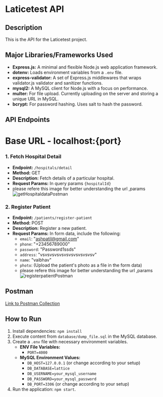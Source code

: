 # Laticetest API

## Description
This is the API for the Laticetest project.

## Major Libraries/Frameworks Used
- **Express.js:** A minimal and flexible Node.js web application framework.
- **dotenv:** Loads environment variables from a `.env` file.
- **express-validator:** A set of Express.js middlewares that wraps validator.js validator and sanitizer functions.
- **mysql2:** A MySQL client for Node.js with a focus on performance.
- **multer:** For file upload. Currently uploading on the server and storing a unique URL in MySQL.
- **bcrypt:** For password hashing. Uses salt to hash the password.

## API Endpoints
# Base URL - localhost:{port}

### 1. Fetch Hospital Detail
- **Endpoint:** `/hospitals/detail`
- **Method:** GET
- **Description:** Fetch details of a particular hospital.
- **Request Params:** In query params `{hospitalId}`
- please refere this image for better understanding the url ,params
![getHospitaldataPostman](https://github.com/ashishpatil3101/lattice-company-test-node.js/assets/43375060/85f90b10-ea9b-4446-a7c3-52198f9f183e)




### 2. Register Patient
- **Endpoint:** `/patients/register-patient`
- **Method:** POST
- **Description:** Register a new patient.
- **Request Params:** In form data, include the following:
  - `email`: "ashpatil@gmail.com"
  - `phone`: "+23456789000"
  - `password`: "Password1ssds"
  - `address`: "vsvsvsvsvsvsvsvsvsvsvsv"
  - `name`: "vaibhav"
  - `photo`: (Upload the patient's photo as a file in the form data)
  - please refere this image for better understanding the url ,params
![registerpatientPostman](https://github.com/ashishpatil3101/lattice-company-test-node.js/assets/43375060/10e0ad0c-107f-4233-bc88-43eb03eb2a90)


## Postman
[Link to Postman Collection](https://api.postman.com/collections/26007384-8e69e2be-a9f2-405d-84d9-3eff126ab302?access_key=PMAT-01HMC4QKNYB1BA16HB0XE15S3J)

## How to Run
1. Install dependencies: `npm install`
2. Execute content from `database/dump_file.sql` in the MySQL database.
3. Create a `.env` file with necessary environment variables.
   - **ENV File Variables:**
     - `PORT=4000`
   - **MySQL Environment Values:**
     - `DB_HOST=127.0.0.1` (or change according to your setup)
     - `DB_DATABASE=lattice`
     - `DB_USERNAME=your_mysql_username`
     - `DB_PASSWORD=your_mysql_password`
     - `DB_PORT=3306` (or change according to your setup)
4. Run the application: `npm start`.
